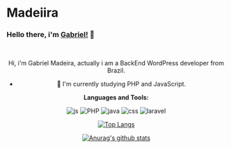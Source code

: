 # Madeiira
### Hello there, i'm [Gabriel!](https://github.com/Madeiira) 👋
<center>

<br />

Hi, i'm Gabriel Madeira, actually i am a BackEnd WordPress developer from Brazil.


- 🌱 I'm currently studying PHP and JavaScript.

**Languages ​​and Tools:**  

![js](https://img.shields.io/badge/Javascript%20-%2320232a.svg?&style=flat-square&logo=javascript&logoColor=%2yellow)
![PHP](https://img.shields.io/badge/PHP%20-%2320232a.svg?&style=flat-square&logo=PHP&logoColor=%2yellow)
![java](https://img.shields.io/badge/java%20-%2320232a.svg?&style=flat-square&logo=java)
![css](https://img.shields.io/badge/CSS%20-%2320232a.svg?&style=flat-square&logo=css)
![laravel](https://img.shields.io/badge/laravel%20-%2320232a.svg?&style=flat-square&logo=laravel)

[![Top Langs](https://github-readme-stats.vercel.app/api/top-langs/?username=Madeiira&layout=compact&theme=dracula)](https://github.com/anuraghazra/github-readme-stats)

<a href="https://github.com/anuraghazra/github-readme-stats">
  <img align="center" src="https://github-readme-stats.vercel.app/api?username=Madeiira&show_icons=true&include_all_commits=true&theme=material-palenight" alt="Anurag's github stats" />
</a>

</center>
